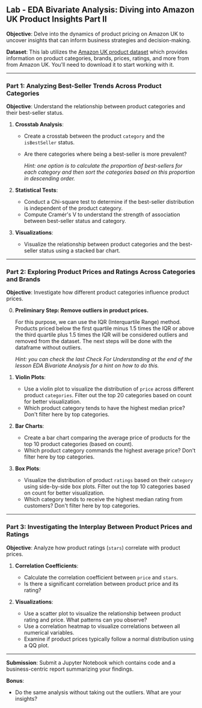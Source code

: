 ## Lab - EDA Bivariate Analysis: Diving into Amazon UK Product Insights Part II


**Objective**: Delve into the dynamics of product pricing on Amazon UK to uncover insights that can inform business strategies and decision-making.

**Dataset**: This lab utilizes the [Amazon UK product dataset](https://www.kaggle.com/datasets/asaniczka/uk-optimal-product-price-prediction/)
which provides information on product categories, brands, prices, ratings, and more from from Amazon UK. You'll need to download it to start working with it.

---

### Part 1: Analyzing Best-Seller Trends Across Product Categories

**Objective**: Understand the relationship between product categories and their best-seller status.

1. **Crosstab Analysis**:
    - Create a crosstab between the product `category` and the `isBestSeller` status.
    
    - Are there categories where being a best-seller is more prevalent? 
    	
    	*Hint: one option is to calculate the proportion of best-sellers for each category and then sort the categories based on this proportion in descending order.*


2. **Statistical Tests**:
    - Conduct a Chi-square test to determine if the best-seller distribution is independent of the product category.
    - Compute Cramér's V to understand the strength of association between best-seller status and category.

3. **Visualizations**:
	- Visualize the relationship between product categories and the best-seller status using a stacked bar chart.

---

### Part 2: Exploring Product Prices and Ratings Across Categories and Brands

**Objective**: Investigate how different product categories influence product prices.

0. **Preliminary Step: Remove outliers in product prices.**

	For this purpose, we can use the IQR (Interquartile Range) method. Products priced below the first quartile minus 1.5 times the IQR or above the third quartile plus 1.5 times the IQR will be considered outliers and removed from the dataset. The next steps will be done with the dataframe without outliers.
	
	*Hint: you can check the last Check For Understanding at the end of the lesson EDA Bivariate Analysis for a hint on how to do this.*

1. **Violin Plots**:
    - Use a violin plot to visualize the distribution of `price` across different product `categories`. Filter out the top 20 categories based on count for better visualization.
    - Which product category tends to have the highest median price? Don't filter here by top categories.

2. **Bar Charts**:
    - Create a bar chart comparing the average price of products for the top 10 product categories (based on count).
    - Which product category commands the highest average price? Don't filter here by top categories.

3. **Box Plots**:
    - Visualize the distribution of product `ratings` based on their `category` using side-by-side box plots. Filter out the top 10 categories based on count for better visualization.
    - Which category tends to receive the highest median rating from customers? Don't filter here by top categories.

---

### Part 3: Investigating the Interplay Between Product Prices and Ratings

**Objective**: Analyze how product ratings (`stars`) correlate with product prices.

1. **Correlation Coefficients**:
    - Calculate the correlation coefficient between `price` and `stars`.
    - Is there a significant correlation between product price and its rating?
	
2. **Visualizations**:
    - Use a scatter plot to visualize the relationship between product rating and price. What patterns can you observe?
    - Use a correlation heatmap to visualize correlations between all numerical variables.
    - Examine if product prices typically follow a normal distribution using a QQ plot. 

---

**Submission**: Submit a Jupyter Notebook which contains code and a business-centric report summarizing your findings. 

**Bonus**: 

- Do the same analysis without taking out the outliers. What are your insights?

